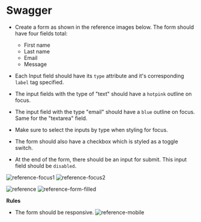 # Swagger

- Create a form as shown in the reference images below. The form should have four fields total:

  - First name
  - Last name
  - Email
  - Message

- Each Input field should have its `type` attribute and it's corresponding `label` tag specified.
- The input fields with the type of "text" should have a `hotpink` outline on focus.
- The input field with the type "email" should have a `blue` outline on focus. Same for the "textarea" field.
- Make sure to select the inputs by type when styling for focus.
- The form should also have a checkbox which is styled as a toggle switch.
- At the end of the form, there should be an input for submit. This input field should be `disabled`.

![reference-focus1](/images/form-focus1.png)
![reference-focus2](/images/form-focus2.png)


![reference](/images/form-reference.png)
![reference-form-filled](/images/form-filled.png)

**Rules**

- The form should be responsive.
  ![reference-mobile](/images/mobile.png)